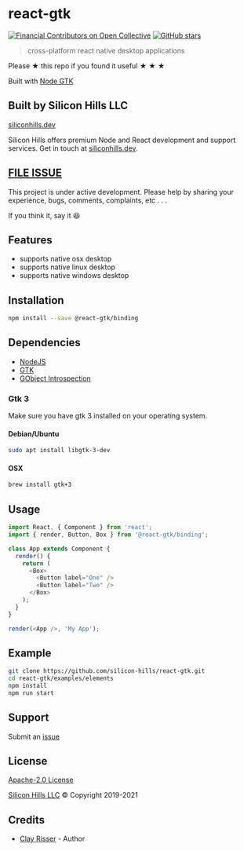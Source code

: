 # react-gtk

[![Financial Contributors on Open Collective](https://opencollective.com/reactgtk/all/badge.svg?label=financial+contributors)](https://opencollective.com/reactgtk) [![GitHub stars](https://img.shields.io/github/stars/silicon-hills/react-gtk.svg?style=social&label=Stars)](https://github.com/silicon-hills/react-gtk)

> cross-platform react native desktop applications

Please ★ this repo if you found it useful ★ ★ ★

Built with [Node GTK](https://github.com/romgrk/node-gtk)

## Built by Silicon Hills LLC

[siliconhills.dev](https://siliconhills.dev)

Silicon Hills offers premium Node and React development and support services. Get in touch at [siliconhills.dev](https://siliconhills.dev).

## [FILE ISSUE](https://github.com/silicon-hills/react-gtk/issues/new)

This project is under active development. Please help by sharing your
experience, bugs, comments, complaints, etc . . .

If you think it, say it :laughing:

## Features

- supports native osx desktop
- supports native linux desktop
- supports native windows desktop

## Installation

```sh
npm install --save @react-gtk/binding
```

## Dependencies

- [NodeJS](https://nodejs.org)
- [GTK](https://www.gtk.org)
- [GObject Introspection](https://wiki.gnome.org/Projects/GObjectIntrospection)

### Gtk 3

Make sure you have gtk 3 installed on your operating system.

#### Debian/Ubuntu

```sh
sudo apt install libgtk-3-dev
```

#### OSX

```sh
brew install gtk+3
```

## Usage

```js
import React, { Component } from 'react';
import { render, Button, Box } from '@react-gtk/binding';

class App extends Component {
  render() {
    return (
      <Box>
        <Button label="One" />
        <Button label="Two" />
      </Box>
    );
  }
}

render(<App />, 'My App');
```

## Example

```sh
git clone https://github.com/silicon-hills/react-gtk.git
cd react-gtk/examples/elements
npm install
npm run start
```

## Support

Submit an [issue](https://github.com/silicon-hills/react-gtk/issues/new)

## License

[Apache-2.0 License](https://github.com/silicon-hills/react-gtk/blob/master/LICENSE)

[Silicon Hills LLC](https://siliconhills.dev) © Copyright 2019-2021

## Credits

- [Clay Risser](https://clayrisser.com) - Author
